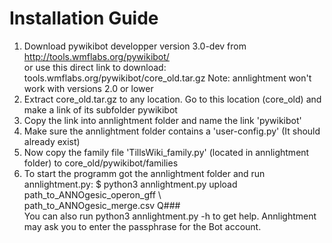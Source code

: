 # Installation Guide #
1. Download pywikibot developper version 3.0-dev from  
http://tools.wmflabs.org/pywikibot/  
or use this direct link to download: tools.wmflabs.org/pywikibot/core_old.tar.gz
Note: annlightment won't work with versions 2.0 or lower
2. Extract core_old.tar.gz to any location. Go to this location (core_old)
and make a link of its subfolder pywikibot
3. Copy the link into annlightment folder and name the link 'pywikibot'
4. Make sure the annlightment folder contains a 'user-config.py' (It should already exist)
5. Now copy the family file 'TillsWiki_family.py' (located in annlightment folder) to core_old/pywikibot/families
6. To start the programm got the annlightment folder and run annlightment.py:
$ python3 annlightment.py upload path_to_ANNOgesic_operon_gff \  
path_to_ANNOgesic_merge.csv Q###  
You can also run python3 annlightment.py -h to get help. Annlightment may ask you to enter the passphrase for the Bot account.
